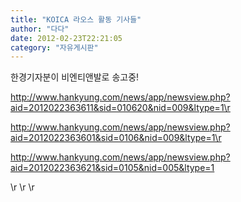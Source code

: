 ```yaml
---
title: "KOICA 라오스 활동 기사들"
author: "다다"
date: 2012-02-23T22:21:05
category: "자유게시판"
---
```


한경기자분이 비엔티앤발로 송고중!

http://www.hankyung.com/news/app/newsview.php?aid=2012022363611&sid=010620&nid=009&ltype=1\r

http://www.hankyung.com/news/app/newsview.php?aid=2012022363601&sid=0106&nid=009&ltype=1\r

http://www.hankyung.com/news/app/newsview.php?aid=2012022363621&sid=0105&nid=005&ltype=1

\r
\r
\r
